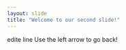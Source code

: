 ```yaml
---
layout: slide
title: "Welcome to our second slide!"
---
```

edite line
Use the left arrow to go back!
